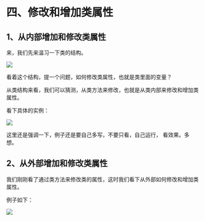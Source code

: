 # 四、修改和增加类属性 #


## 1、从内部增加和修改类属性 ##

来，我们先来温习一下类的结构。

![](http://twowaterimage.oss-cn-beijing.aliyuncs.com/2019-10-08-034102.png)

看着这个结构，提一个问题，如何修改类属性，也就是类里面的变量？

从类结构来看，我们可以猜测，从类方法来修改，也就是从类内部来修改和增加类属性。

看下具体的实例：

![](http://twowaterimage.oss-cn-beijing.aliyuncs.com/2019-10-08-120146.png)

这里还是强调一下，例子还是要自己多写，不要只看，自己运行， 看效果。多想。




## 2、从外部增加和修改类属性 ##

我们刚刚看了通过类方法来修改类的属性，这时我们看下从外部如何修改和增加类属性。

例子如下：

![](http://twowaterimage.oss-cn-beijing.aliyuncs.com/2019-10-08-121135.png)




